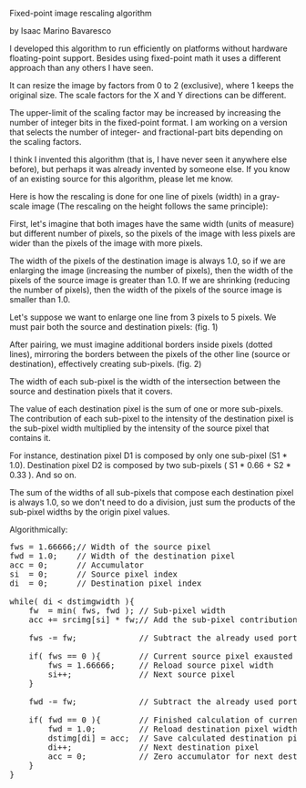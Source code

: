 Fixed-point image rescaling algorithm

by Isaac Marino Bavaresco

<p>
I developed this algorithm to run efficiently on platforms without hardware floating-point support. Besides using fixed-point math it uses a different approach than any others I have seen.</p>
<p>It can resize the image by factors from 0 to 2 (exclusive), where 1 keeps the original size. The scale factors for the X and Y directions can be different.</p>

<p>The upper-limit of the scaling factor may be increased by increasing the number of integer bits in the fixed-point format. I am working on a version that selects the number of integer- and fractional-part bits depending on the scaling factors.</p>

<p>I think I invented this algorithm (that is, I have never seen it anywhere else before), but perhaps it was already invented by someone else. If you know of an existing source for this algorithm, please let me know.</p>

<p>Here is how the rescaling is done for one line of pixels (width) in a gray-scale image (The rescaling on the height follows the same principle):</p>

<p>First, let's imagine that both images have the same width (units of measure) but different number of pixels, so the pixels of the image with less pixels are wider than the pixels of the image with more pixels.</p>

<p>The width of the pixels of the destination image is always 1.0, so if we are enlarging the image (increasing the number of pixels), then the width of the pixels of the source image is greater than 1.0. If we are shrinking (reducing the number of pixels), then the width of the pixels of the source image is smaller than 1.0.</p>

<p>Let's suppose we want to enlarge one line from 3 pixels to 5 pixels. We must pair both the source and destination pixels: (fig. 1)</p>

<p>After pairing, we must imagine additional borders inside pixels (dotted lines), mirroring the borders between the pixels of the other line (source or destination), effectively creating sub-pixels. (fig. 2)</p>

<p>The width of each sub-pixel is the width of the intersection between the source and destination pixels that it covers.</p>

<p>The value of each destination pixel is the sum of one or more sub-pixels. The contribution of each sub-pixel to the intensity of the destination pixel is the sub-pixel width multiplied by the intensity of the source pixel that contains it.</p>

<p>For instance, destination pixel D1 is composed by only one sub-pixel (S1 * 1.0). Destination pixel D2 is composed by two sub-pixels ( S1 * 0.66 + S2 * 0.33 ). And so on.</p>

<p>The sum of the widths of all sub-pixels that compose each destination pixel is always 1.0, so we don't need to do a division, just sum the products of the sub-pixel widths by the origin pixel values.</p>

<p>Algorithmically:</p>

<pre>
fws = 1.66666;// Width of the source pixel
fwd = 1.0;    // Width of the destination pixel
acc = 0;      // Accumulator
si  = 0;      // Source pixel index
di  = 0;      // Destination pixel index

while( di < dstimgwidth ){
    fw  = min( fws, fwd ); // Sub-pixel width
    acc += srcimg[si] * fw;// Add the sub-pixel contribution

    fws -= fw;             // Subtract the already used portion of the source pixel

    if( fws == 0 ){        // Current source pixel exausted
        fws = 1.66666;     // Reload source pixel width
        si++;              // Next source pixel
    }

    fwd -= fw;             // Subtract the already used portion of the destination pixel

    if( fwd == 0 ){        // Finished calculation of current destination pixel 
        fwd = 1.0;         // Reload destination pixel width
        dstimg[di] = acc;  // Save calculated destination pixel
        di++;              // Next destination pixel
        acc = 0;           // Zero accumulator for next destination pixel
    }
}
</pre>
